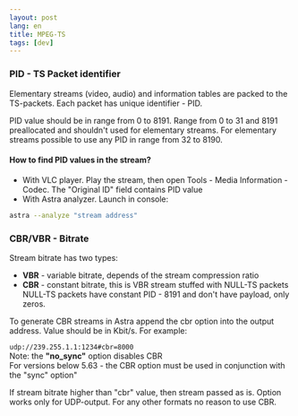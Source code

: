 ```yaml
---
layout: post
lang: en
title: MPEG-TS
tags: [dev]
---
```


### PID - TS Packet identifier

Elementary streams (video, audio) and information tables are packed to the TS-packets. Each packet has unique identifier - PID.

<!-- more -->
PID value should be in range from 0 to 8191. Range from 0 to 31 and 8191 preallocated and shouldn't used for elementary streams. For elementary streams possible to use any PID in range from 32 to 8190.

#### How to find PID values in the stream?

- With VLC player. Play the stream, then open Tools - Media Information - Codec. The "Original ID" field contains PID value
- With Astra analyzer. Launch in console:
``` sh
astra --analyze "stream address"
```

### CBR/VBR - Bitrate

Stream bitrate has two types:

- **VBR** - variable bitrate, depends of the stream compression ratio
- **CBR** - constant bitrate, this is VBR stream stuffed with NULL-TS packets
NULL-TS packets have constant PID - 8191 and don't have payload, only zeros.

To generate CBR streams in Astra append the cbr option into the output address. Value should be in Kbit/s. For example:

`udp://239.255.1.1:1234#cbr=8000`  
Note: the **"no_sync"** option disables CBR   
For versions below 5.63 - the CBR option must be used in conjunction with the "sync" option"  

If stream bitrate higher than "cbr" value, then stream passed as is. Option works only for UDP-output. For any other formats no reason to use CBR.

